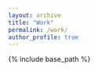 ```yaml
---
layout: archive
title: "Work"
permalink: /work/
author_profile: true
---
```


{% include base_path %}
